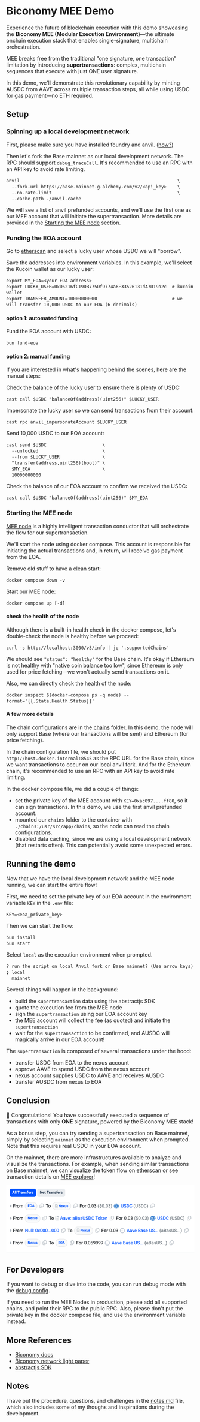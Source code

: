 # Biconomy MEE Demo
Experience the future of blockchain execution with this demo showcasing the **Biconomy MEE (Modular Execution Environment)**—the ultimate onchain execution stack that enables single-signature, multichain orchestration.

MEE breaks free from the traditional "one signature, one transaction" limitation by introducing **supertransactions**: complex, multichain sequences that execute with just ONE user signature.

In this demo, we'll demonstrate this revolutionary capability by minting AUSDC from AAVE across multiple transaction steps, all while using USDC for gas payment—no ETH required.

## Setup
### Spinning up a local development network
First, please make sure you have installed foundry and anvil. ([how?](https://book.getfoundry.sh/getting-started/installation))

Then let's fork the Base mainnet as our local development network. The RPC should support `debug_traceCall`. It's recommended to use an RPC with an API key to avoid rate limiting.
```
anvil                                                           \
  --fork-url https://base-mainnet.g.alchemy.com/v2/<api_key>    \
  --no-rate-limit                                               \
  --cache-path ./anvil-cache
```

We will see a list of anvil prefunded accounts, and we'll use the first one as our MEE account that will initiate the supertransaction. More details are provided in the [Starting the MEE node](#starting-the-mee-node) section.

### Funding the EOA account
Go to [etherscan](https://basescan.org/token/0x833589fcd6edb6e08f4c7c32d4f71b54bda02913#balances) and select a lucky user whose USDC we will "borrow".

Save the addresses into environment variables. In this example, we'll select the Kucoin wallet as our lucky user:
```
export MY_EOA=<your EOA address>
export LUCKY_USER=0xD6216fC19DB775Df9774a6E33526131dA7D19a2c  # kucoin wallet
export TRANSFER_AMOUNT=10000000000                            # we will transfer 10,000 USDC to our EOA (6 decimals)
```

#### option 1: automated funding
Fund the EOA account with USDC:
```
bun fund-eoa
```

#### option 2: manual funding
If you are interested in what's happening behind the scenes, here are the manual steps:

Check the balance of the lucky user to ensure there is plenty of USDC:
```
cast call $USDC "balanceOf(address)(uint256)" $LUCKY_USER
```

Impersonate the lucky user so we can send transactions from their account:
```
cast rpc anvil_impersonateAccount $LUCKY_USER
```

Send 10,000 USDC to our EOA account:
```
cast send $USDC                     \
  --unlocked                        \
  --from $LUCKY_USER                \
  "transfer(address,uint256)(bool)" \
  $MY_EOA                           \
  10000000000
```

Check the balance of our EOA account to confirm we received the USDC:
```
cast call $USDC "balanceOf(address)(uint256)" $MY_EOA
```

### Starting the MEE node
[MEE node](https://docs.biconomy.io/explained/mee#the-power-of-mee-nodes) is a highly intelligent transaction conductor that will orchestrate the flow for our supertransaction.

We'll start the node using docker compose. This account is responsible for initiating the actual transactions and, in return, will receive gas payment from the EOA.

Remove old stuff to have a clean start:
```
docker compose down -v
```

Start our MEE node:
```
docker compose up [-d]
```

#### check the health of the node
Although there is a built-in health check in the docker compose, let's double-check the node is healthy before we proceed:
```
curl -s http://localhost:3000/v3/info | jq '.supportedChains'
```
We should see `"status": "healthy"` for the Base chain. It's okay if Ethereum is not healthy with "native coin balance too low", since Ethereum is only used for price fetching—we won't actually send transactions on it.

Also, we can directly check the health of the node:
```
docker inspect $(docker-compose ps -q node) --format='{{.State.Health.Status}}'
```

#### A few more details
The chain configurations are in the [chains](./chains) folder. In this demo, the node will only support Base (where our transactions will be sent) and Ethereum (for price fetching).

In the chain configuration file, we should put `http://host.docker.internal:8545` as the RPC URL for the Base chain, since we want transactions to occur on our local anvil fork. And for the Ethereum chain, it's recommended to use an RPC with an API key to avoid rate limiting.

In the docker compose file, we did a couple of things:
  - set the private key of the MEE account with `KEY=0xac097....ff80`, so it can sign transactions. In this demo, we use the first anvil prefunded account.
  - mounted our `chains` folder to the container with `./chains:/usr/src/app/chains`, so the node can read the chain configurations.
  - disabled data caching, since we are using a local development network (that restarts often). This can potentially avoid some unexpected errors.

## Running the demo
Now that we have the local development network and the MEE node running, we can start the entire flow!

First, we need to set the private key of our EOA account in the environment variable `KEY` in the `.env` file:
```
KEY=<eoa_private_key>
```

Then we can start the flow:
```
bun install
bun start
```

Select `local` as the execution environment when prompted.
```
? run the script on local Anvil fork or Base mainnet? (Use arrow keys)
❯ local
  mainnet
```

Several things will happen in the background:
- build the `supertransaction` data using the abstractjs SDK
- quote the execution fee from the MEE node
- sign the `supertransaction` using our EOA account key
- the MEE account will collect the fee (as quoted) and initiate the `supertransaction`
- wait for the `supertransaction` to be confirmed, and AUSDC will magically arrive in our EOA account!

The `supertransaction` is composed of several transactions under the hood:
- transfer USDC from EOA to the nexus account
- approve AAVE to spend USDC from the nexus account
- nexus account supplies USDC to AAVE and receives AUSDC
- transfer AUSDC from nexus to EOA

## Conclusion
🎉 Congratulations! You have successfully executed a sequence of transactions with only **ONE** signature, powered by the Biconomy MEE stack!

As a bonus step, you can try sending a supertransaction on Base mainnet, simply by selecting `mainnet` as the execution environment when prompted. Note that this requires real USDC in your EOA account.

On the mainnet, there are more infrastructures available to analyze and visualize the transactions. For example, when sending similar transactions on Base mainnet, we can visualize the token flow on [etherscan](https://basescan.org/tx/0x4f2a21a33bd544934ab1dae870c0bbb43506363c479197244f0960cab7700fd3) or see transaction details on [MEE explorer](https://meescan.biconomy.io/details/0x78ff4fbb11f7ea3b84405cd973dc5c345cb24c6091c830aaf4b60e176069b381)!

![token-flow](./assets/token-flow.png)

## For Developers
If you want to debug or dive into the code, you can run debug mode with the [debug config](./.vscode/launch.json).

If you need to run the MEE Nodes in production, please add all supported chains, and point their RPC to the public RPC. Also, please don't put the private key in the docker compose file, and use the environment variable instead.

## More References
- [Biconomy docs](https://docs.biconomy.io/about)
- [Biconomy network light paper](https://blog.biconomy.io/biconomy-network-litepaper/)
- [abstractjs SDK](https://github.com/bcnmy/abstractjs)

## Notes
I have put the procedure, questions, and challenges in the [notes.md](./notes.md) file, which also includes some of my thoughs and inspirations during the development.